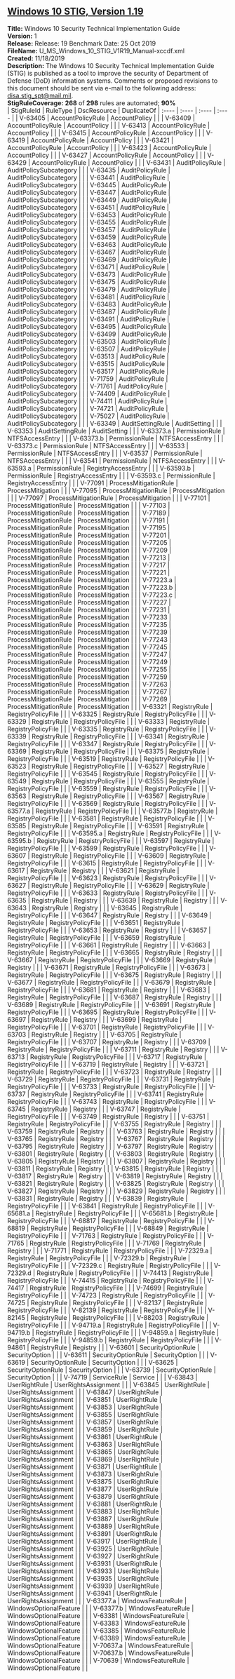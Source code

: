 ## [Windows 10 STIG, Version 1.19](.\StigDetail\WindowsClient-10-1.19.md)

**Title:** Windows 10 Security Technical Implementation Guide  
**Version:** 1  
**Release:** Release: 19 Benchmark Date: 25 Oct 2019  
**FileName:** U_MS_Windows_10_STIG_V1R19_Manual-xccdf.xml  
**Created:** 11/18/2019  
**Description:** The Windows 10 Security Technical Implementation Guide (STIG) is published as a tool to improve the security of Department of Defense (DoD) information systems. Comments or proposed revisions to this document should be sent via e-mail to the following address: disa.stig_spt@mail.mil.  
**StigRuleCoverage:** **268** of **298** rules are automated; **90%**  
| StigRuleId | RuleType | DscResource | DuplicateOf
| :---- | :---- | :---- | :---- |
| V-63405 | AccountPolicyRule | AccountPolicy |  |
| V-63409 | AccountPolicyRule | AccountPolicy |  |
| V-63413 | AccountPolicyRule | AccountPolicy |  |
| V-63415 | AccountPolicyRule | AccountPolicy |  |
| V-63419 | AccountPolicyRule | AccountPolicy |  |
| V-63421 | AccountPolicyRule | AccountPolicy |  |
| V-63423 | AccountPolicyRule | AccountPolicy |  |
| V-63427 | AccountPolicyRule | AccountPolicy |  |
| V-63429 | AccountPolicyRule | AccountPolicy |  |
| V-63431 | AuditPolicyRule | AuditPolicySubcategory |  |
| V-63435 | AuditPolicyRule | AuditPolicySubcategory |  |
| V-63441 | AuditPolicyRule | AuditPolicySubcategory |  |
| V-63445 | AuditPolicyRule | AuditPolicySubcategory |  |
| V-63447 | AuditPolicyRule | AuditPolicySubcategory |  |
| V-63449 | AuditPolicyRule | AuditPolicySubcategory |  |
| V-63451 | AuditPolicyRule | AuditPolicySubcategory |  |
| V-63453 | AuditPolicyRule | AuditPolicySubcategory |  |
| V-63455 | AuditPolicyRule | AuditPolicySubcategory |  |
| V-63457 | AuditPolicyRule | AuditPolicySubcategory |  |
| V-63459 | AuditPolicyRule | AuditPolicySubcategory |  |
| V-63463 | AuditPolicyRule | AuditPolicySubcategory |  |
| V-63467 | AuditPolicyRule | AuditPolicySubcategory |  |
| V-63469 | AuditPolicyRule | AuditPolicySubcategory |  |
| V-63471 | AuditPolicyRule | AuditPolicySubcategory |  |
| V-63473 | AuditPolicyRule | AuditPolicySubcategory |  |
| V-63475 | AuditPolicyRule | AuditPolicySubcategory |  |
| V-63479 | AuditPolicyRule | AuditPolicySubcategory |  |
| V-63481 | AuditPolicyRule | AuditPolicySubcategory |  |
| V-63483 | AuditPolicyRule | AuditPolicySubcategory |  |
| V-63487 | AuditPolicyRule | AuditPolicySubcategory |  |
| V-63491 | AuditPolicyRule | AuditPolicySubcategory |  |
| V-63495 | AuditPolicyRule | AuditPolicySubcategory |  |
| V-63499 | AuditPolicyRule | AuditPolicySubcategory |  |
| V-63503 | AuditPolicyRule | AuditPolicySubcategory |  |
| V-63507 | AuditPolicyRule | AuditPolicySubcategory |  |
| V-63513 | AuditPolicyRule | AuditPolicySubcategory |  |
| V-63515 | AuditPolicyRule | AuditPolicySubcategory |  |
| V-63517 | AuditPolicyRule | AuditPolicySubcategory |  |
| V-71759 | AuditPolicyRule | AuditPolicySubcategory |  |
| V-71761 | AuditPolicyRule | AuditPolicySubcategory |  |
| V-74409 | AuditPolicyRule | AuditPolicySubcategory |  |
| V-74411 | AuditPolicyRule | AuditPolicySubcategory |  |
| V-74721 | AuditPolicyRule | AuditPolicySubcategory |  |
| V-75027 | AuditPolicyRule | AuditPolicySubcategory |  |
| V-63349 | AuditSettingRule | AuditSetting |  |
| V-63353 | AuditSettingRule | AuditSetting |  |
| V-63373.a | PermissionRule | NTFSAccessEntry |  |
| V-63373.b | PermissionRule | NTFSAccessEntry |  |
| V-63373.c | PermissionRule | NTFSAccessEntry |  |
| V-63533 | PermissionRule | NTFSAccessEntry |  |
| V-63537 | PermissionRule | NTFSAccessEntry |  |
| V-63541 | PermissionRule | NTFSAccessEntry |  |
| V-63593.a | PermissionRule | RegistryAccessEntry |  |
| V-63593.b | PermissionRule | RegistryAccessEntry |  |
| V-63593.c | PermissionRule | RegistryAccessEntry |  |
| V-77091 | ProcessMitigationRule | ProcessMitigation |  |
| V-77095 | ProcessMitigationRule | ProcessMitigation |  |
| V-77097 | ProcessMitigationRule | ProcessMitigation |  |
| V-77101 | ProcessMitigationRule | ProcessMitigation |  |
| V-77103 | ProcessMitigationRule | ProcessMitigation |  |
| V-77189 | ProcessMitigationRule | ProcessMitigation |  |
| V-77191 | ProcessMitigationRule | ProcessMitigation |  |
| V-77195 | ProcessMitigationRule | ProcessMitigation |  |
| V-77201 | ProcessMitigationRule | ProcessMitigation |  |
| V-77205 | ProcessMitigationRule | ProcessMitigation |  |
| V-77209 | ProcessMitigationRule | ProcessMitigation |  |
| V-77213 | ProcessMitigationRule | ProcessMitigation |  |
| V-77217 | ProcessMitigationRule | ProcessMitigation |  |
| V-77221 | ProcessMitigationRule | ProcessMitigation |  |
| V-77223.a | ProcessMitigationRule | ProcessMitigation |  |
| V-77223.b | ProcessMitigationRule | ProcessMitigation |  |
| V-77223.c | ProcessMitigationRule | ProcessMitigation |  |
| V-77227 | ProcessMitigationRule | ProcessMitigation |  |
| V-77231 | ProcessMitigationRule | ProcessMitigation |  |
| V-77233 | ProcessMitigationRule | ProcessMitigation |  |
| V-77235 | ProcessMitigationRule | ProcessMitigation |  |
| V-77239 | ProcessMitigationRule | ProcessMitigation |  |
| V-77243 | ProcessMitigationRule | ProcessMitigation |  |
| V-77245 | ProcessMitigationRule | ProcessMitigation |  |
| V-77247 | ProcessMitigationRule | ProcessMitigation |  |
| V-77249 | ProcessMitigationRule | ProcessMitigation |  |
| V-77255 | ProcessMitigationRule | ProcessMitigation |  |
| V-77259 | ProcessMitigationRule | ProcessMitigation |  |
| V-77263 | ProcessMitigationRule | ProcessMitigation |  |
| V-77267 | ProcessMitigationRule | ProcessMitigation |  |
| V-77269 | ProcessMitigationRule | ProcessMitigation |  |
| V-63321 | RegistryRule | RegistryPolicyFile |  |
| V-63325 | RegistryRule | RegistryPolicyFile |  |
| V-63329 | RegistryRule | RegistryPolicyFile |  |
| V-63333 | RegistryRule | RegistryPolicyFile |  |
| V-63335 | RegistryRule | RegistryPolicyFile |  |
| V-63339 | RegistryRule | RegistryPolicyFile |  |
| V-63341 | RegistryRule | RegistryPolicyFile |  |
| V-63347 | RegistryRule | RegistryPolicyFile |  |
| V-63369 | RegistryRule | RegistryPolicyFile |  |
| V-63375 | RegistryRule | RegistryPolicyFile |  |
| V-63519 | RegistryRule | RegistryPolicyFile |  |
| V-63523 | RegistryRule | RegistryPolicyFile |  |
| V-63527 | RegistryRule | RegistryPolicyFile |  |
| V-63545 | RegistryRule | RegistryPolicyFile |  |
| V-63549 | RegistryRule | RegistryPolicyFile |  |
| V-63555 | RegistryRule | RegistryPolicyFile |  |
| V-63559 | RegistryRule | RegistryPolicyFile |  |
| V-63563 | RegistryRule | RegistryPolicyFile |  |
| V-63567 | RegistryRule | RegistryPolicyFile |  |
| V-63569 | RegistryRule | RegistryPolicyFile |  |
| V-63577.a | RegistryRule | RegistryPolicyFile |  |
| V-63577.b | RegistryRule | RegistryPolicyFile |  |
| V-63581 | RegistryRule | RegistryPolicyFile |  |
| V-63585 | RegistryRule | RegistryPolicyFile |  |
| V-63591 | RegistryRule | RegistryPolicyFile |  |
| V-63595.a | RegistryRule | RegistryPolicyFile |  |
| V-63595.b | RegistryRule | RegistryPolicyFile |  |
| V-63597 | RegistryRule | RegistryPolicyFile |  |
| V-63599 | RegistryRule | RegistryPolicyFile |  |
| V-63607 | RegistryRule | RegistryPolicyFile |  |
| V-63609 | RegistryRule | RegistryPolicyFile |  |
| V-63615 | RegistryRule | RegistryPolicyFile |  |
| V-63617 | RegistryRule | Registry |  |
| V-63621 | RegistryRule | RegistryPolicyFile |  |
| V-63623 | RegistryRule | RegistryPolicyFile |  |
| V-63627 | RegistryRule | RegistryPolicyFile |  |
| V-63629 | RegistryRule | RegistryPolicyFile |  |
| V-63633 | RegistryRule | RegistryPolicyFile |  |
| V-63635 | RegistryRule | Registry |  |
| V-63639 | RegistryRule | Registry |  |
| V-63643 | RegistryRule | Registry |  |
| V-63645 | RegistryRule | RegistryPolicyFile |  |
| V-63647 | RegistryRule | Registry |  |
| V-63649 | RegistryRule | RegistryPolicyFile |  |
| V-63651 | RegistryRule | RegistryPolicyFile |  |
| V-63653 | RegistryRule | Registry |  |
| V-63657 | RegistryRule | RegistryPolicyFile |  |
| V-63659 | RegistryRule | RegistryPolicyFile |  |
| V-63661 | RegistryRule | Registry |  |
| V-63663 | RegistryRule | RegistryPolicyFile |  |
| V-63665 | RegistryRule | Registry |  |
| V-63667 | RegistryRule | RegistryPolicyFile |  |
| V-63669 | RegistryRule | Registry |  |
| V-63671 | RegistryRule | RegistryPolicyFile |  |
| V-63673 | RegistryRule | RegistryPolicyFile |  |
| V-63675 | RegistryRule | Registry |  |
| V-63677 | RegistryRule | RegistryPolicyFile |  |
| V-63679 | RegistryRule | RegistryPolicyFile |  |
| V-63681 | RegistryRule | Registry |  |
| V-63683 | RegistryRule | RegistryPolicyFile |  |
| V-63687 | RegistryRule | Registry |  |
| V-63689 | RegistryRule | RegistryPolicyFile |  |
| V-63691 | RegistryRule | RegistryPolicyFile |  |
| V-63695 | RegistryRule | RegistryPolicyFile |  |
| V-63697 | RegistryRule | Registry |  |
| V-63699 | RegistryRule | RegistryPolicyFile |  |
| V-63701 | RegistryRule | RegistryPolicyFile |  |
| V-63703 | RegistryRule | Registry |  |
| V-63705 | RegistryRule | RegistryPolicyFile |  |
| V-63707 | RegistryRule | Registry |  |
| V-63709 | RegistryRule | RegistryPolicyFile |  |
| V-63711 | RegistryRule | Registry |  |
| V-63713 | RegistryRule | RegistryPolicyFile |  |
| V-63717 | RegistryRule | RegistryPolicyFile |  |
| V-63719 | RegistryRule | Registry |  |
| V-63721 | RegistryRule | RegistryPolicyFile |  |
| V-63723 | RegistryRule | Registry |  |
| V-63729 | RegistryRule | RegistryPolicyFile |  |
| V-63731 | RegistryRule | RegistryPolicyFile |  |
| V-63733 | RegistryRule | RegistryPolicyFile |  |
| V-63737 | RegistryRule | RegistryPolicyFile |  |
| V-63741 | RegistryRule | RegistryPolicyFile |  |
| V-63743 | RegistryRule | RegistryPolicyFile |  |
| V-63745 | RegistryRule | Registry |  |
| V-63747 | RegistryRule | RegistryPolicyFile |  |
| V-63749 | RegistryRule | Registry |  |
| V-63751 | RegistryRule | RegistryPolicyFile |  |
| V-63755 | RegistryRule | Registry |  |
| V-63759 | RegistryRule | Registry |  |
| V-63763 | RegistryRule | Registry |  |
| V-63765 | RegistryRule | Registry |  |
| V-63767 | RegistryRule | Registry |  |
| V-63795 | RegistryRule | Registry |  |
| V-63797 | RegistryRule | Registry |  |
| V-63801 | RegistryRule | Registry |  |
| V-63803 | RegistryRule | Registry |  |
| V-63805 | RegistryRule | Registry |  |
| V-63807 | RegistryRule | Registry |  |
| V-63811 | RegistryRule | Registry |  |
| V-63815 | RegistryRule | Registry |  |
| V-63817 | RegistryRule | Registry |  |
| V-63819 | RegistryRule | Registry |  |
| V-63821 | RegistryRule | Registry |  |
| V-63825 | RegistryRule | Registry |  |
| V-63827 | RegistryRule | Registry |  |
| V-63829 | RegistryRule | Registry |  |
| V-63831 | RegistryRule | Registry |  |
| V-63839 | RegistryRule | RegistryPolicyFile |  |
| V-63841 | RegistryRule | RegistryPolicyFile |  |
| V-65681.a | RegistryRule | RegistryPolicyFile |  |
| V-65681.b | RegistryRule | RegistryPolicyFile |  |
| V-68817 | RegistryRule | RegistryPolicyFile |  |
| V-68819 | RegistryRule | RegistryPolicyFile |  |
| V-68849 | RegistryRule | RegistryPolicyFile |  |
| V-71763 | RegistryRule | RegistryPolicyFile |  |
| V-71765 | RegistryRule | RegistryPolicyFile |  |
| V-71769 | RegistryRule | Registry |  |
| V-71771 | RegistryRule | RegistryPolicyFile |  |
| V-72329.a | RegistryRule | RegistryPolicyFile |  |
| V-72329.b | RegistryRule | RegistryPolicyFile |  |
| V-72329.c | RegistryRule | RegistryPolicyFile |  |
| V-72329.d | RegistryRule | RegistryPolicyFile |  |
| V-74413 | RegistryRule | RegistryPolicyFile |  |
| V-74415 | RegistryRule | RegistryPolicyFile |  |
| V-74417 | RegistryRule | RegistryPolicyFile |  |
| V-74699 | RegistryRule | RegistryPolicyFile |  |
| V-74723 | RegistryRule | RegistryPolicyFile |  |
| V-74725 | RegistryRule | RegistryPolicyFile |  |
| V-82137 | RegistryRule | RegistryPolicyFile |  |
| V-82139 | RegistryRule | RegistryPolicyFile |  |
| V-82145 | RegistryRule | RegistryPolicyFile |  |
| V-88203 | RegistryRule | RegistryPolicyFile |  |
| V-94719.a | RegistryRule | RegistryPolicyFile |  |
| V-94719.b | RegistryRule | RegistryPolicyFile |  |
| V-94859.a | RegistryRule | RegistryPolicyFile |  |
| V-94859.b | RegistryRule | RegistryPolicyFile |  |
| V-94861 | RegistryRule | Registry |  |
| V-63601 | SecurityOptionRule | SecurityOption |  |
| V-63611 | SecurityOptionRule | SecurityOption |  |
| V-63619 | SecurityOptionRule | SecurityOption |  |
| V-63625 | SecurityOptionRule | SecurityOption |  |
| V-63739 | SecurityOptionRule | SecurityOption |  |
| V-74719 | ServiceRule | Service |  |
| V-63843 | UserRightRule | UserRightsAssignment |  |
| V-63845 | UserRightRule | UserRightsAssignment |  |
| V-63847 | UserRightRule | UserRightsAssignment |  |
| V-63851 | UserRightRule | UserRightsAssignment |  |
| V-63853 | UserRightRule | UserRightsAssignment |  |
| V-63855 | UserRightRule | UserRightsAssignment |  |
| V-63857 | UserRightRule | UserRightsAssignment |  |
| V-63859 | UserRightRule | UserRightsAssignment |  |
| V-63861 | UserRightRule | UserRightsAssignment |  |
| V-63863 | UserRightRule | UserRightsAssignment |  |
| V-63865 | UserRightRule | UserRightsAssignment |  |
| V-63869 | UserRightRule | UserRightsAssignment |  |
| V-63871 | UserRightRule | UserRightsAssignment |  |
| V-63873 | UserRightRule | UserRightsAssignment |  |
| V-63875 | UserRightRule | UserRightsAssignment |  |
| V-63877 | UserRightRule | UserRightsAssignment |  |
| V-63879 | UserRightRule | UserRightsAssignment |  |
| V-63881 | UserRightRule | UserRightsAssignment |  |
| V-63883 | UserRightRule | UserRightsAssignment |  |
| V-63887 | UserRightRule | UserRightsAssignment |  |
| V-63889 | UserRightRule | UserRightsAssignment |  |
| V-63891 | UserRightRule | UserRightsAssignment |  |
| V-63917 | UserRightRule | UserRightsAssignment |  |
| V-63925 | UserRightRule | UserRightsAssignment |  |
| V-63927 | UserRightRule | UserRightsAssignment |  |
| V-63931 | UserRightRule | UserRightsAssignment |  |
| V-63933 | UserRightRule | UserRightsAssignment |  |
| V-63935 | UserRightRule | UserRightsAssignment |  |
| V-63939 | UserRightRule | UserRightsAssignment |  |
| V-63941 | UserRightRule | UserRightsAssignment |  |
| V-63377.a | WindowsFeatureRule | WindowsOptionalFeature |  |
| V-63377.b | WindowsFeatureRule | WindowsOptionalFeature |  |
| V-63381 | WindowsFeatureRule | WindowsOptionalFeature |  |
| V-63383 | WindowsFeatureRule | WindowsOptionalFeature |  |
| V-63385 | WindowsFeatureRule | WindowsOptionalFeature |  |
| V-63389 | WindowsFeatureRule | WindowsOptionalFeature |  |
| V-70637.a | WindowsFeatureRule | WindowsOptionalFeature |  |
| V-70637.b | WindowsFeatureRule | WindowsOptionalFeature |  |
| V-70639 | WindowsFeatureRule | WindowsOptionalFeature |  |
